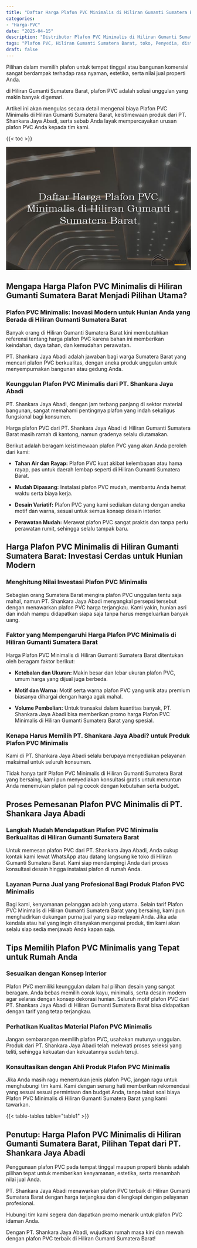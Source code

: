 ```yaml
---
title: "Daftar Harga Plafon PVC Minimalis di Hiliran Gumanti Sumatera Barat"
categories: 
- "Harga-PVC"
date: "2025-04-15"
description: "Distributor Plafon PVC Minimalis di Hiliran Gumanti Sumatera Barat bagi tempat tinggal, perkantoran, serta toko. Produk berkualitas, variasi motif, warna elegan, beserta jasa penempatan oleh tim berpengalaman serta garansi resmi!|Servis penjualan Plafon PVC Minimalis di Hiliran Gumanti Sumatera Barat untuk kebutuhan rumah, kantor, atau gerai, dengan produk unggulan dan instalasi oleh tim profesional dan kepastian resmi.|Solusi Plafon PVC Minimalis di Hiliran Gumanti Sumatera Barat yang andal untuk hunian, office, dan gerai, dengan material unggulan dan penempatan ditangani oleh tim profesional serta kepastian resmi.|Distribusi Plafon PVC Minimalis di Hiliran Gumanti Sumatera Barat bagi hunian, office, dan ritel, beserta material terbaik dan penempatan dikerjakan oleh tim berpengalaman, dilengkapi beserta kepastian resmi.}"
tags: "Plafon PVC, Hiliran Gumanti Sumatera Barat, toko, Penyedia, distributor"
draft: false
---
```


Pilihan dalam memilih plafon untuk tempat tinggal atau bangunan komersial sangat berdampak terhadap rasa nyaman, estetika, serta nilai jual properti Anda.

di Hiliran Gumanti Sumatera Barat, plafon PVC adalah solusi unggulan yang makin banyak digemari.

Artikel ini akan mengulas secara detail mengenai biaya Plafon PVC Minimalis di Hiliran Gumanti Sumatera Barat, keistimewaan produk dari PT. Shankara Jaya Abadi, serta sebab Anda layak mempercayakan urusan plafon PVC Anda kepada tim kami.

{{< toc >}}

![Daftar Harga Plafon PVC Minimalis di Hiliran Gumanti Sumatera Barat](/images/Harga-PVC/Daftar-Harga-Plafon-PVC-Minimalis-di-Hiliran-Gumanti-Sumatera-Barat.png)


## Mengapa Harga Plafon PVC Minimalis di Hiliran Gumanti Sumatera Barat Menjadi Pilihan Utama?

### Plafon PVC Minimalis: Inovasi Modern untuk Hunian Anda yang Berada di Hiliran Gumanti Sumatera Barat

Banyak orang di Hiliran Gumanti Sumatera Barat kini membutuhkan referensi tentang harga plafon PVC karena bahan ini memberikan keindahan, daya tahan, dan kemudahan perawatan.

PT. Shankara Jaya Abadi adalah jawaban bagi warga Sumatera Barat yang mencari plafon PVC berkualitas, dengan aneka produk unggulan untuk menyempurnakan bangunan atau gedung Anda.

### Keunggulan Plafon PVC Minimalis dari PT. Shankara Jaya Abadi

PT. Shankara Jaya Abadi, dengan jam terbang panjang di sektor material bangunan, sangat memahami pentingnya plafon yang indah sekaligus fungsional bagi konsumen.

Harga plafon PVC dari PT. Shankara Jaya Abadi di Hiliran Gumanti Sumatera Barat masih ramah di kantong, namun gradenya selalu diutamakan.

Berikut adalah beragam keistimewaan plafon PVC yang akan Anda peroleh dari kami:

- **Tahan Air dan Rayap:** Plafon PVC kuat akibat kelembapan atau hama rayap, pas untuk daerah lembap seperti di Hiliran Gumanti Sumatera Barat.

- **Mudah Dipasang:** Instalasi plafon PVC mudah, membantu Anda hemat waktu serta biaya kerja.

- **Desain Variatif:** Plafon PVC yang kami sediakan datang dengan aneka motif dan warna, sesuai untuk semua konsep desain interior.

- **Perawatan Mudah:** Merawat plafon PVC sangat praktis dan tanpa perlu perawatan rumit, sehingga selalu tampak baru.

## Harga Plafon PVC Minimalis di Hiliran Gumanti Sumatera Barat: Investasi Cerdas untuk Hunian Modern

### Menghitung Nilai Investasi Plafon PVC Minimalis

Sebagian orang Sumatera Barat mengira plafon PVC unggulan tentu saja mahal, namun PT. Shankara Jaya Abadi menyangkal persepsi tersebut dengan menawarkan plafon PVC harga terjangkau. Kami yakin, hunian asri dan indah mampu didapatkan siapa saja tanpa harus mengeluarkan banyak uang.

### Faktor yang Mempengaruhi Harga Plafon PVC Minimalis di Hiliran Gumanti Sumatera Barat

Harga Plafon PVC Minimalis di Hiliran Gumanti Sumatera Barat ditentukan oleh beragam faktor berikut:

- **Ketebalan dan Ukuran:** Makin besar dan lebar ukuran plafon PVC, umum harga yang dijual juga berbeda.

- **Motif dan Warna:** Motif serta warna plafon PVC yang unik atau premium biasanya dihargai dengan harga agak mahal.

- **Volume Pembelian:** Untuk transaksi dalam kuantitas banyak, PT. Shankara Jaya Abadi bisa memberikan promo harga Plafon PVC Minimalis di Hiliran Gumanti Sumatera Barat yang spesial.

### Kenapa Harus Memilih PT. Shankara Jaya Abadi? untuk Produk Plafon PVC Minimalis

Kami di PT. Shankara Jaya Abadi selalu berupaya menyediakan pelayanan maksimal untuk seluruh konsumen.

Tidak hanya tarif Plafon PVC Minimalis di Hiliran Gumanti Sumatera Barat yang bersaing, kami pun menyediakan konsultasi gratis untuk menuntun Anda menemukan plafon paling cocok dengan kebutuhan serta budget.

## Proses Pemesanan Plafon PVC Minimalis di PT. Shankara Jaya Abadi

### Langkah Mudah Mendapatkan Plafon PVC Minimalis Berkualitas di Hiliran Gumanti Sumatera Barat

Untuk memesan plafon PVC dari PT. Shankara Jaya Abadi, Anda cukup kontak kami lewat WhatsApp atau datang langsung ke toko di Hiliran Gumanti Sumatera Barat. Kami siap mendampingi Anda dari proses konsultasi desain hingga instalasi plafon di rumah Anda.

### Layanan Purna Jual yang Profesional Bagi Produk Plafon PVC Minimalis

Bagi kami, kenyamanan pelanggan adalah yang utama. Selain tarif Plafon PVC Minimalis di Hiliran Gumanti Sumatera Barat yang bersaing, kami pun menghadirkan dukungan purna jual yang siap melayani Anda. Jika ada kendala atau hal yang ingin ditanyakan mengenai produk, tim kami akan selalu siap sedia menjawab Anda kapan saja.

## Tips Memilih Plafon PVC Minimalis yang Tepat untuk Rumah Anda

### Sesuaikan dengan Konsep Interior

Plafon PVC memiliki keunggulan dalam hal pilihan desain yang sangat beragam. Anda bebas memilih corak kayu, minimalis, serta desain modern agar selaras dengan konsep dekorasi hunian. Seluruh motif plafon PVC dari PT. Shankara Jaya Abadi di Hiliran Gumanti Sumatera Barat bisa didapatkan dengan tarif yang tetap terjangkau.

### Perhatikan Kualitas Material Plafon PVC Minimalis

Jangan sembarangan memilih plafon PVC, usahakan mutunya unggulan. Produk dari PT. Shankara Jaya Abadi telah melewati proses seleksi yang teliti, sehingga kekuatan dan kekuatannya sudah teruji.

### Konsultasikan dengan Ahli Produk Plafon PVC Minimalis

Jika Anda masih ragu menentukan jenis plafon PVC, jangan ragu untuk menghubungi tim kami. Kami dengan senang hati memberikan rekomendasi yang sesuai sesuai permintaan dan budget Anda, tanpa takut soal biaya Plafon PVC Minimalis di Hiliran Gumanti Sumatera Barat yang kami tawarkan.

{{< table-tables table="table1" >}}

## Penutup: Harga Plafon PVC Minimalis di Hiliran Gumanti Sumatera Barat, Pilihan Tepat dari PT. Shankara Jaya Abadi

Penggunaan plafon PVC pada tempat tinggal maupun properti bisnis adalah pilihan tepat untuk memberikan kenyamanan, estetika, serta menambah nilai jual Anda.

PT. Shankara Jaya Abadi menawarkan plafon PVC terbaik di Hiliran Gumanti Sumatera Barat dengan harga terjangkau dan dilengkapi dengan pelayanan profesional.

Hubungi tim kami segera dan dapatkan promo menarik untuk plafon PVC idaman Anda.

Dengan PT. Shankara Jaya Abadi, wujudkan rumah masa kini dan mewah dengan plafon PVC terbaik di Hiliran Gumanti Sumatera Barat!